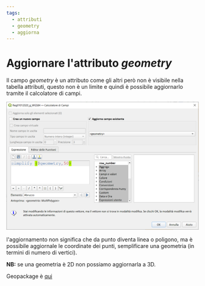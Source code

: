 ```yaml
---
tags:
  - attributi
  - geometry
  - aggiorna
---
```


# Aggiornare l'attributo _geometry_

Il campo _geometry_ è un attributo come gli altri però non è visibile nella tabella attributi, questo non è un limite e quindi è possibile aggiornarlo tramite il calcolatore di campi.

[![](../img/esempi/agg_geometry/agg_geom1.png)](../img/esempi/agg_geometry/agg_geom1.png)

l'aggiornamento non significa che da punto diventa linea o poligono, ma è possibile aggiornale le coordinate dei punti, semplificare una geometria (in termini di numero di vertici).

**NB:** se una geometria è 2D non possiamo aggiornarla a 3D.

Geopackage è [qui](../prova_tu/dati_esempi.zip)
